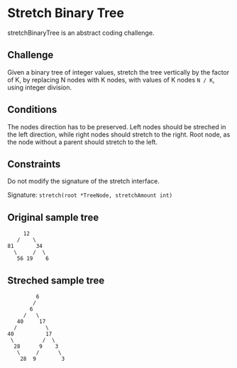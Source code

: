 # Stretch Binary Tree

stretchBinaryTree is an abstract coding challenge.

## Challenge

Given a binary tree of integer values, stretch the tree vertically by the factor of K, by replacing N nodes with K nodes, with values of K nodes `N / K`, using integer division.

## Conditions
The nodes direction has to be preserved. Left nodes should be streched in the left direction, while right nodes should stretch to the right. Root node, as the node without a parent should stretch to the left.

## Constraints

Do not modify the signature of the stretch interface.

Signature: `stretch(root *TreeNode, stretchAmount int)`

## Original sample tree

```
     12
   /    \
81       34
  \     /  \
   56 19    6
```
## Streched sample tree

```
         6
        /
       6
     /   \
   40     17
  /         \
40          17
 \         /  \
  28      9    3
   \     /      \
    28  9        3

```